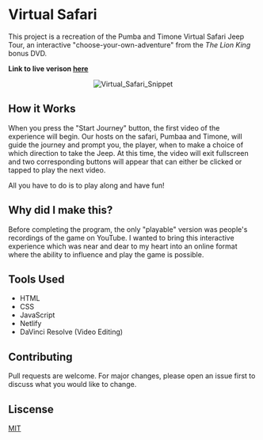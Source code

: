 # Virtual Safari
This project is a recreation of the Pumba and Timone Virtual Safari Jeep Tour, an interactive "choose-your-own-adventure" from the *The Lion King* bonus DVD.

**Link to live verison [here](https://virtualsafari.netlify.app/)**

<p align="center">
<img src="https://user-images.githubusercontent.com/51346343/88115797-07ca2a80-cb85-11ea-8bb6-c6a460f1346a.png" alt="Virtual_Safari_Snippet">
</p>

## How it Works
When you press the "Start Journey" button, the first video of the experience will begin. Our hosts on the safari, Pumbaa and Timone, will guide the journey and prompt you, the player, when to make a choice of which direction to take the Jeep. At this time, the video will exit fullscreen and two corresponding buttons will appear that can either be clicked or tapped to play the next video.

All you have to do is to play along and have fun!

## Why did I make this?
Before completing the program, the only "playable" version was people's recordings of the game on YouTube.
I wanted to bring this interactive experience which was near and dear to my heart into an online format where the ability to influence and play the game is possible.

## Tools Used
- HTML
- CSS
- JavaScript
- Netlify
- DaVinci Resolve (Video Editing)

## Contributing
Pull requests are welcome. For major changes, please open an issue first to discuss what you would like to change.

## Liscense
[MIT](https://opensource.org/licenses/MIT)
